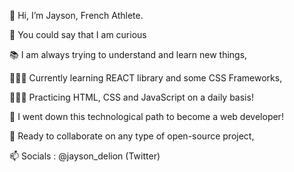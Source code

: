 👋 Hi, I’m Jayson, French Athlete.


👀 You could say that I am curious

📚 I am always trying to understand and learn new things,


👨🏽‍💻 Currently learning REACT library and some CSS Frameworks,

👨🏽‍💻 Practicing HTML, CSS and JavaScript on a daily basis!


🎯 I went down this technological path to become a web developer!

🎯 Ready to collaborate on any type of open-source project,


📫 Socials : @jayson_delion (Twitter)

<!---
JayDe-FR/JayDe-FR is a ✨ special ✨ repository because its `README.md` (this file) appears on your GitHub profile.
You can click the Preview link to take a look at your changes.
--->
